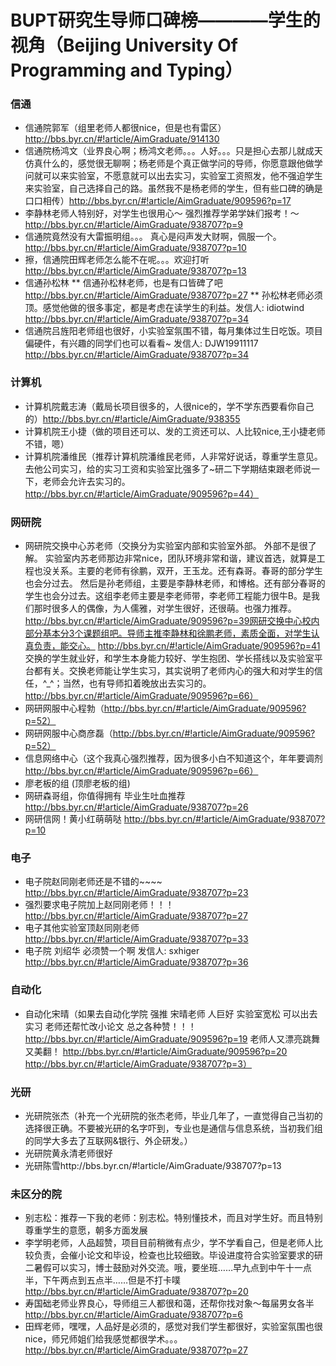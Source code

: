 # BUPT研究生导师口碑榜————学生的视角（Beijing University Of Programming and Typing）

### 信通
* 信通院郭军（组里老师人都很nice，但是也有雷区）http://bbs.byr.cn/#!article/AimGraduate/914130  
* 信通院杨鸿文（业界良心啊；杨鸿文老师。。。人好。。。只是担心去那儿就成天仿真什么的，感觉很无聊啊；杨老师是个真正做学问的导师，你愿意跟他做学问就可以来实验室，不愿意就可以出去实习，实验室工资照发，他不强迫学生来实验室，自己选择自己的路。虽然我不是杨老师的学生，但有些口碑的确是口口相传）http://bbs.byr.cn/#!article/AimGraduate/909596?p=17 
* 李静林老师人特别好，对学生也很用心～ 强烈推荐学弟学妹们报考！～ http://bbs.byr.cn/#!article/AimGraduate/938707?p=9 
* 信通院竟然没有大雷振明组。。。 真心是闷声发大财啊，佩服一个。http://bbs.byr.cn/#!article/AimGraduate/938707?p=10
* 擦，信通院田辉老师怎么能不在呢。。。欢迎打听 http://bbs.byr.cn/#!article/AimGraduate/938707?p=13
* 信通孙松林
  ** 信通孙松林老师，也是有口皆碑了吧 http://bbs.byr.cn/#!article/AimGraduate/938707?p=27
  ** 孙松林老师必须顶。感觉他做的很多事定，都是考虑在读学生的利益。发信人: idiotwind http://bbs.byr.cn/#!article/AimGraduate/938707?p=34
* 信通院吕旌阳老师组也很好，小实验室氛围不错，每月集体过生日吃饭。项目偏硬件，有兴趣的同学们也可以看看~ 发信人: DJW19911117 http://bbs.byr.cn/#!article/AimGraduate/938707?p=34

### 计算机
* 计算机院戴志涛（戴局长项目很多的，人很nice的，学不学东西要看你自己的）http://bbs.byr.cn/#!article/AimGraduate/938355  
* 计算机院王小捷（做的项目还可以、发的工资还可以、人比较nice,王小捷老师不错，嗯）   
* 计算机院潘维民（推荐计算机院潘维民老师，人非常好说话，尊重学生意见。去他公司实习，给的实习工资和实验室比强多了~研二下学期结束跟老师说一下，老师会允许去实习的。 http://bbs.byr.cn/#!article/AimGraduate/909596?p=44）  

### 网研院
* 网研院交换中心苏老师（交换分为实验室内部和实验室外部。 外部不是很了解。 实验室内苏老师那边非常nice，团队环境非常和谐，建议首选，就算是工程也没关系。主要的老师有徐鹏，双开，王玉龙。还有森哥。春哥的部分学生也会分过去。 然后是孙老师组，主要是李静林老师，和博格。还有部分春哥的学生也会分过去。这组李老师主要是李老师带，李老师工程能力很牛B。是我们那时很多人的偶像，为人儒雅，对学生很好，还很萌。也强力推荐。 http://bbs.byr.cn/#!article/AimGraduate/909596?p=39网研交换中心校内部分基本分3个课题组吧。导师主推李静林和徐鹏老师，素质全面，对学生认真负责，能交心。 http://bbs.byr.cn/#!article/AimGraduate/909596?p=41 交换的学生就业好，和学生本身能力较好、学生抱团、学长搭线以及实验室平台都有关。交换老师能让学生实习，其实说明了老师内心的强大和对学生的信任，^_^；当然，也有导师扣着晚放出去实习的。http://bbs.byr.cn/#!article/AimGraduate/909596?p=66）  
* 网研网服中心程勃（http://bbs.byr.cn/#!article/AimGraduate/909596?p=52）
* 网研网服中心商彦磊（http://bbs.byr.cn/#!article/AimGraduate/909596?p=52）  
* 信息网络中心（这个我真心强烈推荐，因为很多小白不知道这个，年年要调剂 http://bbs.byr.cn/#!article/AimGraduate/909596?p=66） 
* 廖老板的组 (顶廖老板的组)
* 网研森哥组，你值得拥有  毕业生吐血推荐 http://bbs.byr.cn/#!article/AimGraduate/938707?p=26
* 网研信网！黄小红萌萌哒 http://bbs.byr.cn/#!article/AimGraduate/938707?p=10


### 电子
* 电子院赵同刚老师还是不错的~~~~ http://bbs.byr.cn/#!article/AimGraduate/938707?p=23
* 强烈要求电子院加上赵同刚老师！！！ http://bbs.byr.cn/#!article/AimGraduate/938707?p=27
* 电子其他实验室顶赵同刚老师  http://bbs.byr.cn/#!article/AimGraduate/938707?p=33
* 电子院 刘绍华 必须赞一个啊 发信人: sxhiger http://bbs.byr.cn/#!article/AimGraduate/938707?p=36

### 自动化
* 自动化宋晴（如果去自动化学院 强推 宋晴老师 人巨好 实验室宽松 可以出去实习 老师还帮忙改小论文 总之各种赞！！！http://bbs.byr.cn/#!article/AimGraduate/909596?p=19 老师人又漂亮跳舞又美翻！ http://bbs.byr.cn/#!article/AimGraduate/909596?p=20 http://bbs.byr.cn/#!article/AimGraduate/938707?p=3）  

### 光研
* 光研院张杰（补充一个光研院的张杰老师，毕业几年了，一直觉得自己当初的选择很正确。不要被光研的名字吓到，专业也是通信与信息系统，当初我们组的同学大多去了互联网&银行、外企研发。）  
* 光研院黄永清老师很好
* 光研陈雪http://bbs.byr.cn/#!article/AimGraduate/938707?p=13

### 未区分的院
* 别志松：推荐一下我的老师：别志松。特别懂技术，而且对学生好。而且特别尊重学生的意愿，朝多方面发展
* 李学明老师，人品超赞，项目目前稍微有点少，学不学看自己，但是老师人比较负责，会催小论文和毕设，检查也比较细致。毕设进度符合实验室要求的研二暑假可以实习，博士鼓励对外交流。哦，要坐班……早九点到中午十一点半，下午两点到五点半……但是不打卡噗  http://bbs.byr.cn/#!article/AimGraduate/938707?p=20
* 寿国础老师业界良心，导师组三人都很和蔼，还帮你找对象～每届男女各半 http://bbs.byr.cn/#!article/AimGraduate/938707?p=6
* 田辉老师，嘿嘿，人品好是必须的，感觉对我们学生都很好，实验室氛围也很nice，师兄师姐们给我感觉都很学术。。。 http://bbs.byr.cn/#!article/AimGraduate/938707?p=27


